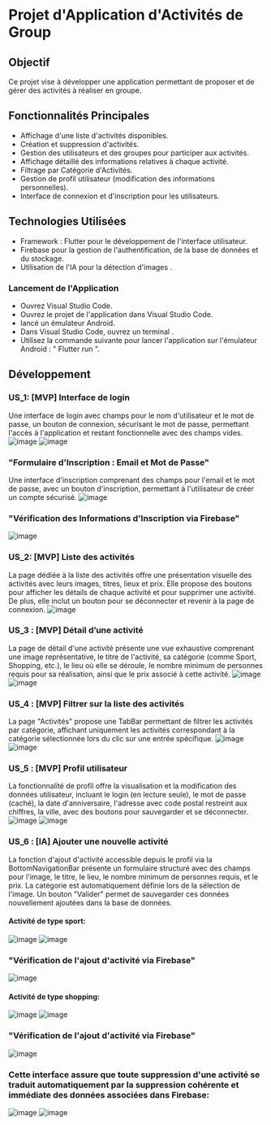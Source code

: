 # Projet d'Application d'Activités de Group
## Objectif
Ce projet vise à développer une application permettant de proposer et de gérer des activités à réaliser en groupe.
## Fonctionnalités Principales
- Affichage d'une liste d'activités disponibles.
- Création et suppression d'activités.
- Gestion des utilisateurs et des groupes pour participer aux activités.
- Affichage détaillé des informations relatives à chaque activité.
- Filtrage par Catégorie d'Activités.
- Gestion de profil utilisateur (modification des informations personnelles).
- Interface de connexion et d'inscription pour les utilisateurs.
## Technologies Utilisées
- Framework : Flutter pour le développement de l'interface utilisateur.
- Firebase pour la gestion de l'authentification, de la base de données et du stockage.
- Utilisation de l'IA pour la détection d'images .
### Lancement de l'Application
- Ouvrez Visual Studio Code.
- Ouvrez le projet de l'application dans Visual Studio Code.
- lancé un émulateur Android.
- Dans Visual Studio Code, ouvrez un terminal .
- Utilisez la commande suivante pour lancer l'application sur l'émulateur Android : " Flutter run ".
## Développement
### US_1: [MVP] Interface de login
Une interface de login avec champs pour le nom d'utilisateur et le mot de passe, un bouton de connexion, sécurisant le mot de passe, permettant l'accès à l'application et restant fonctionnelle avec des champs vides.
![image](https://github.com/nhabiba/IA_Activity/assets/109957486/200d3546-fe00-4c53-b866-9a7e0c702645)
![image](https://github.com/nhabiba/IA_Activity/assets/109957486/ccc09758-a271-4507-ac78-4e7767098c29)
### "Formulaire d'Inscription : Email et Mot de Passe"
Une interface d'inscription comprenant des champs pour l'email et le mot de passe, avec un bouton d'inscription, permettant à l'utilisateur de créer un compte sécurisé.
![image](https://github.com/nhabiba/IA_Activity/assets/109957486/90c5cb6d-0a0d-4da6-aa92-71fbe43982e8)
### "Vérification des Informations d'Inscription via Firebase"
![image](https://github.com/nhabiba/IA_Activity/assets/109957486/f7ecbd8c-71b2-4504-805c-1e164c56f2cd)
### US_2: [MVP] Liste des activités
La page dédiée à la liste des activités offre une présentation visuelle des activités avec leurs images, titres, lieux et prix. Elle propose des boutons pour afficher les détails de chaque activité et pour supprimer une activité. De plus, elle inclut un bouton pour se déconnecter et revenir à la page de connexion.
![image](https://github.com/nhabiba/IA_Activity/assets/109957486/035b8d1b-3119-4ecb-adbb-4e49996dd11b)
### US_3 : [MVP] Détail d’une activité
La page de détail d'une activité présente une vue exhaustive comprenant une image représentative, le titre de l'activité, sa catégorie (comme Sport, Shopping, etc.), le lieu où elle se déroule, le nombre minimum de personnes requis pour sa réalisation, ainsi que le prix associé à cette activité.
![image](https://github.com/nhabiba/IA_Activity/assets/109957486/8e341d35-4ed1-4584-b609-03299b4a5cf3)
![image](https://github.com/nhabiba/IA_Activity/assets/109957486/a5bd795d-b2a2-4c62-8121-9ee34cd7119d)
### US_4 : [MVP] Filtrer sur la liste des activités
La page "Activités" propose une TabBar permettant de filtrer les activités par catégorie, affichant uniquement les activités correspondant à la catégorie sélectionnée lors du clic sur une entrée spécifique.
![image](https://github.com/nhabiba/IA_Activity/assets/109957486/c40d8ed0-3aeb-4371-881a-a29aec36d5fb)
![image](https://github.com/nhabiba/IA_Activity/assets/109957486/2acd1f96-0332-45b8-8c86-7336de7569bb)
### US_5 : [MVP] Profil utilisateur
La fonctionnalité de profil offre la visualisation et la modification des données utilisateur, incluant le login (en lecture seule), le mot de passe (caché), la date d'anniversaire, l'adresse avec code postal restreint aux chiffres, la ville, avec des boutons pour sauvegarder et se déconnecter.
![image](https://github.com/nhabiba/IA_Activity/assets/109957486/f5c4f6b1-436b-4d16-b663-baba9c5d68b6)
![image](https://github.com/nhabiba/IA_Activity/assets/109957486/ab5be0f5-b196-4aeb-b48c-5ff87645f10c)
### US_6 : [IA] Ajouter une nouvelle activité
La fonction d'ajout d'activité accessible depuis le profil via la BottomNavigationBar présente un formulaire structuré avec des champs pour l'image, le titre, le lieu, le nombre minimum de personnes requis, et le prix. La catégorie est automatiquement définie lors de la sélection de l'image. Un bouton "Valider" permet de sauvegarder ces données nouvellement ajoutées dans la base de données.
#### Activité de type sport:
![image](https://github.com/nhabiba/IA_Activity/assets/109957486/acdca8c9-23b3-43b7-9bc3-4bcdebed71ca)
![image](https://github.com/nhabiba/IA_Activity/assets/109957486/1c8dfe9f-f19e-4160-880c-c09a988da627)
### "Vérification de l'ajout d'activité via Firebase"
![image](https://github.com/nhabiba/IA_Activity/assets/109957486/71173d1c-0a27-4f80-9f1a-a477f36b10ad)
#### Activité de type shopping:
![image](https://github.com/nhabiba/IA_Activity/assets/109957486/2f974027-d939-4aa8-b67b-e68416ebb770)
![image](https://github.com/nhabiba/IA_Activity/assets/109957486/5088a49c-e6e1-4307-8688-bd3078d7cdb7)
### "Vérification de l'ajout d'activité via Firebase"
![image](https://github.com/nhabiba/IA_Activity/assets/109957486/34d12a7b-ffab-4a9e-9ca0-c69d5ef4059a)
### Cette interface assure que toute suppression d'une activité se traduit automatiquement par la suppression cohérente et immédiate des données associées dans Firebase:
![image](https://github.com/nhabiba/IA_Activity/assets/109957486/64cc03b8-a120-4a75-b557-9133741c3224)
![image](https://github.com/nhabiba/IA_Activity/assets/109957486/989d6c98-2ced-4388-8fc9-354c3e4c64a3)
























